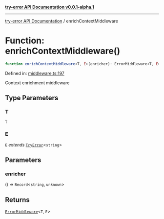 [**try-error API Documentation v0.0.1-alpha.1**](../index.md)

***

[try-error API Documentation](../index.md) / enrichContextMiddleware

# Function: enrichContextMiddleware()

```ts
function enrichContextMiddleware<T, E>(enricher): ErrorMiddleware<T, E>;
```

Defined in: [middleware.ts:197](https://github.com/oconnorjohnson/try-error/blob/e3ae0308069a4fba073f4543d527ad76373db795/src/middleware.ts#L197)

Context enrichment middleware

## Type Parameters

### T

`T`

### E

`E` *extends* [`TryError`](../interfaces/TryError.md)\<`string`\>

## Parameters

### enricher

() => `Record`\<`string`, `unknown`\>

## Returns

[`ErrorMiddleware`](../type-aliases/ErrorMiddleware.md)\<`T`, `E`\>
